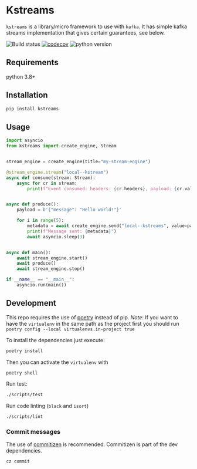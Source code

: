# Kstreams

`kstreams` is a library/micro framework to use with `kafka`. It has simple kafka streams implementation that gives certain guarantees, see below.

![Build status](https://github.com/kpn/kstreams/actions/workflows/pr-tests.yaml/badge.svg?branch=master)
[![codecov](https://codecov.io/gh/kpn/kstreams/branch/main/graph/badge.svg?token=t7pxIPtphF)](https://codecov.io/gh/kpn/kstreams)
![python version](https://img.shields.io/badge/python-3.8%2B-yellowgreen)

## Requirements

python 3.8+

## Installation

```bash
pip install kstreams
```

## Usage

```python
import asyncio
from kstreams import create_engine, Stream


stream_engine = create_engine(title="my-stream-engine")

@stream_engine.stream("local--kstream")
async def consume(stream: Stream):
    async for cr in stream:
        print(f"Event consumed: headers: {cr.headers}, payload: {cr.value}")


async def produce():
    payload = b'{"message": "Hello world!"}'

    for i in range(5):
        metadata = await create_engine.send("local--kstreams", value=payload)
        print(f"Message sent: {metadata}")
        await asyncio.sleep(3)


async def main():
    await stream_engine.start()
    await produce()
    await stream_engine.stop()

if __name__ == "__main__":
    asyncio.run(main())
```

## Development

This repo requires the use of [poetry](https://python-poetry.org/docs/basic-usage/) instead of pip.
*Note*: If you want to have the `virtualenv` in the same path as the project first you should run `poetry config --local virtualenvs.in-project true`


To install the dependencies just execute:

```bash
poetry install
```

Then you can activate the `virtualenv` with

```bash
poetry shell
```

Run test:

```bash
./scripts/test
```

Run code linting (`black` and `isort`)

```bash
./scripts/lint
```

### Commit messages

The use of [commitizen](https://commitizen-tools.github.io/commitizen/) is recommended. Commitizen is part of the dev dependencies.

```bash
cz commit
```
